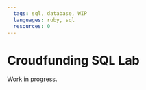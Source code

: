 ```yaml
---
  tags: sql, database, WIP
  languages: ruby, sql
  resources: 0
---
```


# Croudfunding SQL Lab

Work in progress.
